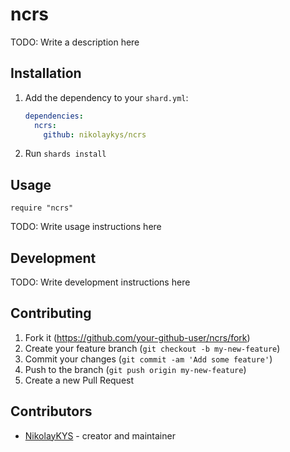 # ncrs

TODO: Write a description here

## Installation

1. Add the dependency to your `shard.yml`:

   ```yaml
   dependencies:
     ncrs:
       github: nikolaykys/ncrs
   ```

2. Run `shards install`

## Usage

```crystal
require "ncrs"
```

TODO: Write usage instructions here

## Development

TODO: Write development instructions here

## Contributing

1. Fork it (<https://github.com/your-github-user/ncrs/fork>)
2. Create your feature branch (`git checkout -b my-new-feature`)
3. Commit your changes (`git commit -am 'Add some feature'`)
4. Push to the branch (`git push origin my-new-feature`)
5. Create a new Pull Request

## Contributors

- [NikolayKYS](https://github.com/your-github-user) - creator and maintainer
